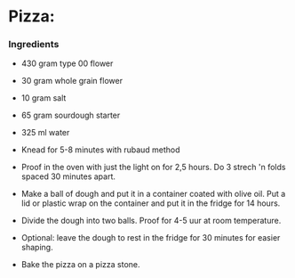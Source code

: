 # Pizza:

### Ingredients
- 430 gram type 00 flower
- 30 gram whole grain flower
- 10 gram salt
- 65 gram sourdough starter
- 325 ml water

- Knead for 5-8 minutes with rubaud method 
- Proof in the oven with just the light on for 2,5 hours. Do 3 strech 'n folds spaced 30 minutes apart.
- Make a ball of dough and put it in a container coated with olive oil. Put a lid or plastic wrap on the container and put it in the fridge for 14 hours.
- Divide the dough into two balls. Proof for 4-5 uur at room temperature.
- Optional: leave the dough to rest in the fridge for 30 minutes for easier shaping.
- Bake the pizza on a pizza stone.

